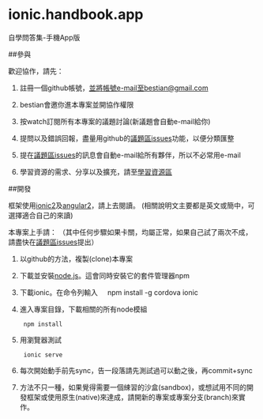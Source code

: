 # ionic.handbook.app
自學問答集-手機App版


##參與

歡迎協作，請先：

1. 註冊一個github帳號，並將帳號e-mail至bestian@gmail.com

2. bestian會邀你進本專案並開協作權限

3. 按watch訂閱所有本專案的議題討論(新議題會自動e-mail給你)

4. 提問以及錯誤回報，盡量用github的[議題區issues](https://github.com/3dw/handbook/issues)功能，以便分類匯整

5. 提在[議題區issues](https://github.com/3dw/handbook/issues)的訊息會自動e-mail給所有夥伴，所以不必常用e-mail

6. 學習資源的需求、分享以及擴充，請至[學習資源區](https://github.com/3dw/handbook/wiki/%E5%AD%B8%E7%BF%92%E8%B3%87%E6%BA%90)

##開發

框架使用[ionic2](https://ionicframework.com/)及[angular2](https://angular.io/)，請上去閱讀。
(相關說明文主要都是英文或簡中，可選擇適合自己的來讀)

本專案上手請：
（其中任何步驟如果卡關，均屬正常，如果自己試了兩次不成，請盡快在[議題區issues](https://github.com/3dw/handbook/issues)提出）


1. 以github的方法，複製(clone)本專案

2. 下載並安裝[node.js](https://nodejs.org/en/)。這會同時安裝它的套件管理器npm

3. 下載ionic。在命令列輸入
     
       npm install -g cordova ionic

4. 進入專案目錄，下載相關的所有node模組

        npm install

5. 用瀏覽器測試

        ionic serve

6. 每次開始動手前先sync，告一段落請先測試過可以動之後，再commit+sync

7. 方法不只一種，如果覺得需要一個綀習的沙盒(sandbox)，或想試用不同的開發框架或使用原生(native)來達成，請開新的專案或專案分支(branch)來實作。
